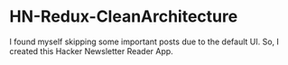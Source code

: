 # HN-Redux-CleanArchitecture
I found myself skipping some important posts due to the default UI. So, I created this Hacker Newsletter Reader App.
